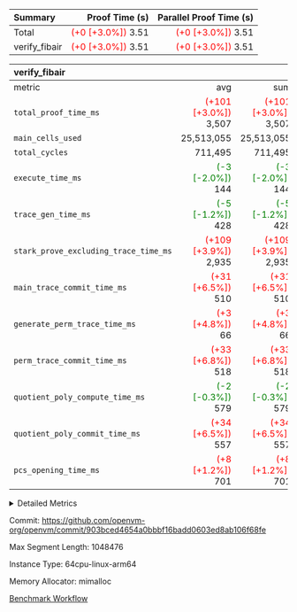 | Summary | Proof Time (s) | Parallel Proof Time (s) |
|:---|---:|---:|
| Total | <span style='color: red'>(+0 [+3.0%])</span> 3.51 | <span style='color: red'>(+0 [+3.0%])</span> 3.51 |
| verify_fibair | <span style='color: red'>(+0 [+3.0%])</span> 3.51 | <span style='color: red'>(+0 [+3.0%])</span> 3.51 |


| verify_fibair |||||
|:---|---:|---:|---:|---:|
|metric|avg|sum|max|min|
| `total_proof_time_ms ` | <span style='color: red'>(+101 [+3.0%])</span> 3,507 | <span style='color: red'>(+101 [+3.0%])</span> 3,507 | <span style='color: red'>(+101 [+3.0%])</span> 3,507 | <span style='color: red'>(+101 [+3.0%])</span> 3,507 |
| `main_cells_used     ` |  25,513,055 |  25,513,055 |  25,513,055 |  25,513,055 |
| `total_cycles        ` |  711,495 |  711,495 |  711,495 |  711,495 |
| `execute_time_ms     ` | <span style='color: green'>(-3 [-2.0%])</span> 144 | <span style='color: green'>(-3 [-2.0%])</span> 144 | <span style='color: green'>(-3 [-2.0%])</span> 144 | <span style='color: green'>(-3 [-2.0%])</span> 144 |
| `trace_gen_time_ms   ` | <span style='color: green'>(-5 [-1.2%])</span> 428 | <span style='color: green'>(-5 [-1.2%])</span> 428 | <span style='color: green'>(-5 [-1.2%])</span> 428 | <span style='color: green'>(-5 [-1.2%])</span> 428 |
| `stark_prove_excluding_trace_time_ms` | <span style='color: red'>(+109 [+3.9%])</span> 2,935 | <span style='color: red'>(+109 [+3.9%])</span> 2,935 | <span style='color: red'>(+109 [+3.9%])</span> 2,935 | <span style='color: red'>(+109 [+3.9%])</span> 2,935 |
| `main_trace_commit_time_ms` | <span style='color: red'>(+31 [+6.5%])</span> 510 | <span style='color: red'>(+31 [+6.5%])</span> 510 | <span style='color: red'>(+31 [+6.5%])</span> 510 | <span style='color: red'>(+31 [+6.5%])</span> 510 |
| `generate_perm_trace_time_ms` | <span style='color: red'>(+3 [+4.8%])</span> 66 | <span style='color: red'>(+3 [+4.8%])</span> 66 | <span style='color: red'>(+3 [+4.8%])</span> 66 | <span style='color: red'>(+3 [+4.8%])</span> 66 |
| `perm_trace_commit_time_ms` | <span style='color: red'>(+33 [+6.8%])</span> 518 | <span style='color: red'>(+33 [+6.8%])</span> 518 | <span style='color: red'>(+33 [+6.8%])</span> 518 | <span style='color: red'>(+33 [+6.8%])</span> 518 |
| `quotient_poly_compute_time_ms` | <span style='color: green'>(-2 [-0.3%])</span> 579 | <span style='color: green'>(-2 [-0.3%])</span> 579 | <span style='color: green'>(-2 [-0.3%])</span> 579 | <span style='color: green'>(-2 [-0.3%])</span> 579 |
| `quotient_poly_commit_time_ms` | <span style='color: red'>(+34 [+6.5%])</span> 557 | <span style='color: red'>(+34 [+6.5%])</span> 557 | <span style='color: red'>(+34 [+6.5%])</span> 557 | <span style='color: red'>(+34 [+6.5%])</span> 557 |
| `pcs_opening_time_ms ` | <span style='color: red'>(+8 [+1.2%])</span> 701 | <span style='color: red'>(+8 [+1.2%])</span> 701 | <span style='color: red'>(+8 [+1.2%])</span> 701 | <span style='color: red'>(+8 [+1.2%])</span> 701 |



<details>
<summary>Detailed Metrics</summary>

|  | verify_program_compile_ms | total_cells | stark_prove_excluding_trace_time_ms | quotient_poly_compute_time_ms | quotient_poly_commit_time_ms | perm_trace_commit_time_ms | pcs_opening_time_ms | main_trace_commit_time_ms |
| --- | --- | --- | --- | --- | --- | --- | --- |
|  | 4 | 65,536 | 67 | 3 | 13 | 0 | 32 | 17 | 

| air_name | rows | quotient_deg | main_cols | interactions | constraints | cells |
| --- | --- | --- | --- | --- | --- | --- |
| AccessAdapterAir<2> |  | 4 |  | 5 | 12 |  | 
| AccessAdapterAir<4> |  | 4 |  | 5 | 12 |  | 
| AccessAdapterAir<8> |  | 4 |  | 5 | 12 |  | 
| FibonacciAir | 32,768 | 1 | 2 |  | 5 | 65,536 | 
| FriReducedOpeningAir |  | 4 |  | 35 | 59 |  | 
| NativePoseidon2Air<BabyBearParameters>, 1> |  | 4 |  | 31 | 302 |  | 
| PhantomAir |  | 4 |  | 3 | 4 |  | 
| ProgramAir |  | 1 |  | 1 | 4 |  | 
| VariableRangeCheckerAir |  | 1 |  | 1 | 4 |  | 
| VmAirWrapper<BranchNativeAdapterAir, BranchEqualCoreAir<1> |  | 2 |  | 11 | 23 |  | 
| VmAirWrapper<JalNativeAdapterAir, JalCoreAir> |  | 4 |  | 7 | 6 |  | 
| VmAirWrapper<NativeAdapterAir<2, 0>, PublicValuesCoreAir> |  | 4 |  | 11 | 22 |  | 
| VmAirWrapper<NativeAdapterAir<2, 1>, FieldArithmeticCoreAir> |  | 4 |  | 15 | 23 |  | 
| VmAirWrapper<NativeLoadStoreAdapterAir<1>, NativeLoadStoreCoreAir<1> |  | 4 |  | 15 | 20 |  | 
| VmAirWrapper<NativeLoadStoreAdapterAir<4>, NativeLoadStoreCoreAir<4> |  | 4 |  | 15 | 20 |  | 
| VmAirWrapper<NativeVectorizedAdapterAir<4>, FieldExtensionCoreAir> |  | 4 |  | 15 | 23 |  | 
| VmConnectorAir |  | 4 |  | 3 | 8 |  | 
| VolatileBoundaryAir |  | 4 |  | 4 | 16 |  | 

| group | trace_gen_time_ms | total_proof_time_ms | total_cycles | total_cells | stark_prove_excluding_trace_time_ms | quotient_poly_compute_time_ms | quotient_poly_commit_time_ms | perm_trace_commit_time_ms | pcs_opening_time_ms | main_trace_commit_time_ms | main_cells_used | generate_perm_trace_time_ms | execute_time_ms |
| --- | --- | --- | --- | --- | --- | --- | --- | --- | --- | --- | --- | --- | --- |
| verify_fibair | 428 | 3,507 | 711,495 | 72,898,584 | 2,935 | 579 | 557 | 518 | 701 | 510 | 25,513,055 | 66 | 144 | 

| group | air_name | rows | prep_cols | perm_cols | main_cols | cells |
| --- | --- | --- | --- | --- | --- | --- |
| verify_fibair | AccessAdapterAir<2> | 131,072 |  | 16 | 11 | 3,538,944 | 
| verify_fibair | AccessAdapterAir<4> | 65,536 |  | 16 | 13 | 1,900,544 | 
| verify_fibair | AccessAdapterAir<8> | 32,768 |  | 16 | 17 | 1,081,344 | 
| verify_fibair | FriReducedOpeningAir | 512 |  | 76 | 64 | 71,680 | 
| verify_fibair | NativePoseidon2Air<BabyBearParameters>, 1> | 8,192 |  | 36 | 348 | 3,145,728 | 
| verify_fibair | PhantomAir | 16,384 |  | 8 | 6 | 229,376 | 
| verify_fibair | ProgramAir | 8,192 |  | 8 | 10 | 147,456 | 
| verify_fibair | VariableRangeCheckerAir | 262,144 | 2 | 8 | 1 | 2,359,296 | 
| verify_fibair | VmAirWrapper<BranchNativeAdapterAir, BranchEqualCoreAir<1> | 262,144 |  | 28 | 23 | 13,369,344 | 
| verify_fibair | VmAirWrapper<JalNativeAdapterAir, JalCoreAir> | 32,768 |  | 12 | 10 | 720,896 | 
| verify_fibair | VmAirWrapper<NativeAdapterAir<2, 1>, FieldArithmeticCoreAir> | 524,288 |  | 20 | 30 | 26,214,400 | 
| verify_fibair | VmAirWrapper<NativeLoadStoreAdapterAir<1>, NativeLoadStoreCoreAir<1> | 262,144 |  | 36 | 25 | 15,990,784 | 
| verify_fibair | VmAirWrapper<NativeLoadStoreAdapterAir<4>, NativeLoadStoreCoreAir<4> | 16,384 |  | 36 | 34 | 1,146,880 | 
| verify_fibair | VmAirWrapper<NativeVectorizedAdapterAir<4>, FieldExtensionCoreAir> | 8,192 |  | 20 | 40 | 491,520 | 
| verify_fibair | VmConnectorAir | 2 | 1 | 8 | 4 | 24 | 
| verify_fibair | VolatileBoundaryAir | 131,072 |  | 8 | 11 | 2,490,368 | 

</details>


Commit: https://github.com/openvm-org/openvm/commit/903bced4654a0bbbf16badd0603ed8ab106f68fe

Max Segment Length: 1048476

Instance Type: 64cpu-linux-arm64

Memory Allocator: mimalloc

[Benchmark Workflow](https://github.com/openvm-org/openvm/actions/runs/12837285050)
